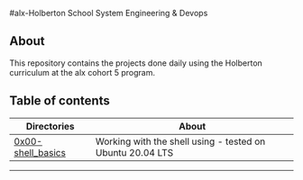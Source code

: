 #alx-Holberton School System Engineering & Devops

## About

This repository contains the projects done daily using the Holberton curriculum at the alx cohort 5 program.

## Table of contents

| Directories                              | About                                                     |
| ---------------------------------------- | --------------------------------------------------------- |
| [0x00-shell_basics](./0x00-shell_basics) | Working with the shell using - tested on Ubuntu 20.04 LTS |

---
